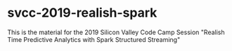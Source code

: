 # svcc-2019-realish-spark
This is the material for the 2019 Silicon Valley Code Camp Session "Realish Time Predictive Analytics with Spark Structured Streaming"
